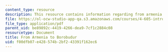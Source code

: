 ```yaml
---
content_type: resource
description: This resource contains information regarding from armenia to borobudur.
file: https://ol-ocw-studio-app-qa.s3.amazonaws.com/courses/4-605-introduction-to-the-history-and-theory-of-architecture-spring-2012/f00dfb07e428574b2bf243391f162ec6_MIT4_605S12_lec18.pdf
file_type: application/pdf
parent_uid: be89892c-4419-4266-dea9-7cf1c2884c08
resourcetype: Document
title: From Armenia to Borobudur
uid: f00dfb07-e428-574b-2bf2-43391f162ec6
---
```

